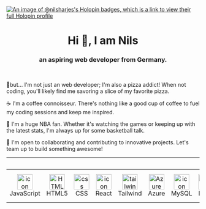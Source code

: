 [![An image of @nilsharjes's Holopin badges, which is a link to view their full Holopin profile](https://holopin.me/nharjes)](https://holopin.io/@nharjes)


<h1 align="center">Hi 👋, I am Nils </h1>

<h3 align="center">an aspiring web developer from Germany. </h3> 

<br />


🍕but... I'm not just an web developer; I'm also a pizza addict! When not coding, you'll likely find me savoring a slice of my favorite pizza.

☕ I'm a coffee connoisseur. There's nothing like a good cup of coffee to fuel my coding sessions and keep me inspired.

🏀 I'm a huge NBA fan. Whether it's watching the games or keeping up with the latest stats, I'm always up for some basketball talk.

🤝 I'm open to collaborating and contributing to innovative projects. Let's team up to build something awesome!

<b />

---

<div style="display: flex; align-items: flex-start; align: center">
<table align="center">
  <tr>
<td align="center" width="96">
<img src="https://techstack-generator.vercel.app/js-icon.svg" alt="icon" width="40" height="40" />
      <br>JavaScript     
</td>
<td align="center" width="96">
<img src="https://skillicons.dev/icons?i=html" width="40" height="40" alt="HTML5" />
      <br>HTML5
</td>
<td align="center" width="96">
<img src="https://skillicons.dev/icons?i=css" width="40" height="40" alt="css" />
      <br>CSS
</td>
<td align="center" width="96">
<img src="https://techstack-generator.vercel.app/react-icon.svg" alt="icon" width="40" height="40" />
      <br>React
</td>
<td align="center" width="96">
<img src="https://www.vectorlogo.zone/logos/tailwindcss/tailwindcss-icon.svg" alt="tailwind" width="40" height="40"/>
      <br>Tailwind
 </td>
 <td align="center" width="96">
 <img src="https://skillicons.dev/icons?i=azure" alt="Azure" width="40" height="40" />
      <br>Azure
</td>
<td align="center" width="96">
<img src="https://techstack-generator.vercel.app/mysql-icon.svg" alt="icon" width="40" height="40" />
      <br>MySQL
</td>
<td align="center" width="96">  
<img src="https://skillicons.dev/icons?i=linux" width="40" height="40" alt="Linux" />
      <br>Linux
</td>
<td align="center" width="96">
<img src="https://techstack-generator.vercel.app/csharp-icon.svg" alt="icon" width="40" height="40" />
      <br>C Sharp
</td>
</tr>
       </table>
</div>



